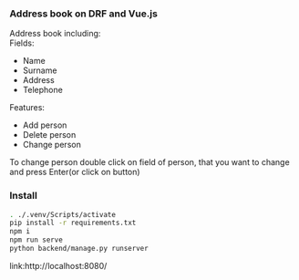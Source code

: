 ### Address book on DRF and Vue.js
Address book including:  
Fields:
- Name
- Surname
- Address
- Telephone

Features:
- Add person
- Delete person
- Change person

To change person double click on field of person, 
that you want to change and press Enter(or click on button)

### Install 
```bash
. ./.venv/Scripts/activate
pip install -r requirements.txt
npm i
npm run serve
python backend/manage.py runserver
```
link:http://localhost:8080/